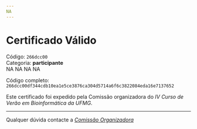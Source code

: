 ```yaml
---
NA
---
```


# Certificado Válido

Código: `266dcc00`<br>
Categoria: **participante**<br>
NA
NA
NA
NA


Código completo: `266dcc00df344cdb10ea1e5ce3876ca304d5714a6f6c3822084eda16e7137652`


Este certificado foi expedido pela Comissão organizadora do *IV Curso de Verão em Bioinformática da UFMG*.

----

Qualquer dúvida contacte a [_Comissão Organizadora_](<mailto:cursobioinfoufmg@gmail.com$subject=[Certificados]>)

